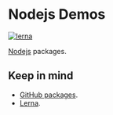 # Nodejs Demos

[![lerna](https://img.shields.io/badge/maintained%20with-lerna-cc00ff.svg)](https://lerna.js.org/)


[Nodejs](https://nodejs.org/es/) packages.

## Keep in mind

- [GitHub packages](https://docs.github.com/es/packages/guides/configuring-npm-for-use-with-github-packages).
- [Lerna](https://github.com/lerna/lerna).
